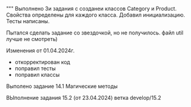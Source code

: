 """ Выполнено 3и задания с созданеи классов Category   и   Product. Свойства определены для каждого класса. Добавил инициализацию. 
Тесты написаны.

Пытался сделать задание со звездочкой, но не получилось. файл util лучше не смотреть) 


Изменения от 01.04.2024г. 
- откорректирован код
- поправил тесты
- поправил классы

Выполено задание 14.1 Магические методы


ВЫполнение задания 15.2 (от 23.04.2024) ветка develop/15.2
